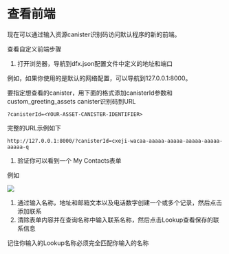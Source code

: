 # 查看前端

现在可以通过输入资源canister识别码访问默认程序的新的前端。

查看自定义前端步骤

1. 打开浏览器，导航到dfx.json配置文件中定义的地址和端口

例如，如果你使用的是默认的网络配置，可以导航到127.0.0.1:8000。

要指定想查看的canister，用下面的格式添加canisterId参数和custom\_greeting\_assets canister识别码到URL

```text
?canisterId=<YOUR-ASSET-CANISTER-IDENTIFIER>
```

完整的URL示例如下

```text
http://127.0.0.1:8000/?canisterId=cxeji-wacaa-aaaaa-aaaaa-aaaaa-aaaaa-aaaaa-q
```

1. 验证你可以看到一个 My Contacts表单

例如

![](../../.gitbook/assets/image%20%283%29.png)

1. 通过输入名称，地址和邮箱文本以及电话数字创建一个或多个记录，然后点击添加联系
2. 清除表单内容并在查询名称中输入联系名称，然后点击Lookup查看保存的联系信息

记住你输入的Lookup名称必须完全匹配你输入的名称

